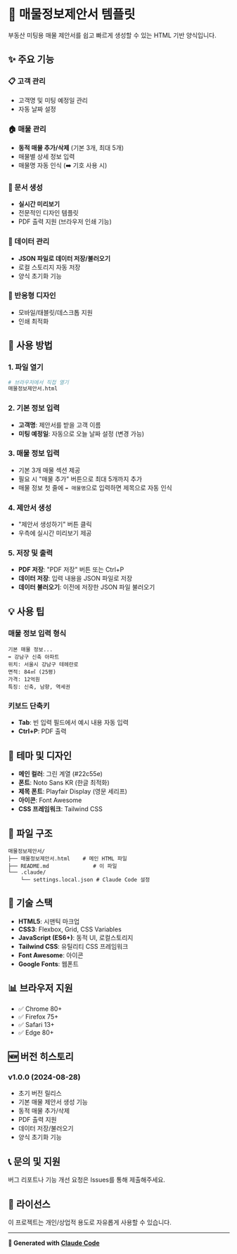 # 🏢 매물정보제안서 템플릿

부동산 미팅용 매물 제안서를 쉽고 빠르게 생성할 수 있는 HTML 기반 양식입니다.

## ✨ 주요 기능

### 📋 고객 관리
- 고객명 및 미팅 예정일 관리
- 자동 날짜 설정

### 🏠 매물 관리
- **동적 매물 추가/삭제** (기본 3개, 최대 5개)
- 매물별 상세 정보 입력
- 매물명 자동 인식 (➡️ 기호 사용 시)

### 📄 문서 생성
- **실시간 미리보기**
- 전문적인 디자인 템플릿
- PDF 출력 지원 (브라우저 인쇄 기능)

### 💾 데이터 관리
- **JSON 파일로 데이터 저장/불러오기**
- 로컬 스토리지 자동 저장
- 양식 초기화 기능

### 📱 반응형 디자인
- 모바일/태블릿/데스크톱 지원
- 인쇄 최적화

## 🚀 사용 방법

### 1. 파일 열기
```bash
# 브라우저에서 직접 열기
매물정보제안서.html
```

### 2. 기본 정보 입력
- **고객명**: 제안서를 받을 고객 이름
- **미팅 예정일**: 자동으로 오늘 날짜 설정 (변경 가능)

### 3. 매물 정보 입력
- 기본 3개 매물 섹션 제공
- 필요 시 "매물 추가" 버튼으로 최대 5개까지 추가
- 매물 정보 첫 줄에 `➡️ 매물명`으로 입력하면 제목으로 자동 인식

### 4. 제안서 생성
- "제안서 생성하기" 버튼 클릭
- 우측에 실시간 미리보기 제공

### 5. 저장 및 출력
- **PDF 저장**: "PDF 저장" 버튼 또는 Ctrl+P
- **데이터 저장**: 입력 내용을 JSON 파일로 저장
- **데이터 불러오기**: 이전에 저장한 JSON 파일 불러오기

## 💡 사용 팁

### 매물 정보 입력 형식
```
기본 매물 정보...
➡️ 강남구 신축 아파트
위치: 서울시 강남구 테헤란로
면적: 84㎡ (25평)
가격: 12억원
특징: 신축, 남향, 역세권
```

### 키보드 단축키
- **Tab**: 빈 입력 필드에서 예시 내용 자동 입력
- **Ctrl+P**: PDF 출력

## 🎨 테마 및 디자인

- **메인 컬러**: 그린 계열 (#22c55e)
- **폰트**: Noto Sans KR (한글 최적화)
- **제목 폰트**: Playfair Display (영문 세리프)
- **아이콘**: Font Awesome
- **CSS 프레임워크**: Tailwind CSS

## 📁 파일 구조

```
매물정보제안서/
├── 매물정보제안서.html    # 메인 HTML 파일
├── README.md              # 이 파일
└── .claude/
    └── settings.local.json # Claude Code 설정
```

## 🔧 기술 스택

- **HTML5**: 시맨틱 마크업
- **CSS3**: Flexbox, Grid, CSS Variables
- **JavaScript (ES6+)**: 동적 UI, 로컬스토리지
- **Tailwind CSS**: 유틸리티 CSS 프레임워크
- **Font Awesome**: 아이콘
- **Google Fonts**: 웹폰트

## 📊 브라우저 지원

- ✅ Chrome 80+
- ✅ Firefox 75+
- ✅ Safari 13+
- ✅ Edge 80+

## 🆕 버전 히스토리

### v1.0.0 (2024-08-28)
- 초기 버전 릴리스
- 기본 매물 제안서 생성 기능
- 동적 매물 추가/삭제
- PDF 출력 지원
- 데이터 저장/불러오기
- 양식 초기화 기능

## 📞 문의 및 지원

버그 리포트나 기능 개선 요청은 Issues를 통해 제출해주세요.

## 📄 라이선스

이 프로젝트는 개인/상업적 용도로 자유롭게 사용할 수 있습니다.

---

**🤖 Generated with [Claude Code](https://claude.ai/code)**
